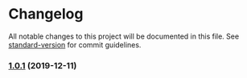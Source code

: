 # Changelog

All notable changes to this project will be documented in this file. See [standard-version](https://github.com/conventional-changelog/standard-version) for commit guidelines.

### [1.0.1](https://github.com/checkmoney/soap-opera/compare/v1.0.0...v1.0.1) (2019-12-11)
